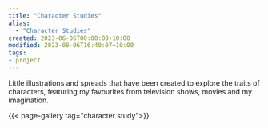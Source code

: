 ```yaml
---
title: "Character Studies"
alias:
  - "Character Studies"
created: 2023-06-06T00:00:00+10:00
modified: 2023-08-06T16:40:07+10:00
tags:
- project
---
```

Little illustrations and spreads that have been created to explore the traits of characters, featuring my favourites from television shows, movies and my imagination.

{{< page-gallery tag="character study">}} 